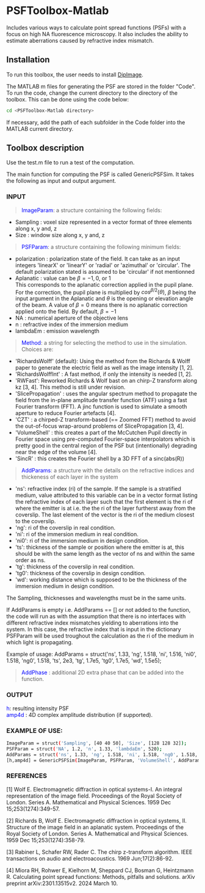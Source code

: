 # PSFToolbox-Matlab
Includes various ways to calculate point spread functions (PSFs) with a focus on high NA fluorescence microscopy. It also includes the ability to estimate aberrations caused by refractive index mismatch.


## Installation

To run this toolbox, the user needs to install [DipImage](https://diplib.org/).  

The MATLAB m files for generating the PSF are stored in the folder "Code". To run the code, change the current directory to the directory of the toolbox. This can be done using the code below:
```bash
cd <PSFToolbox-Matlab directory> 
```
If necessary, add the path of each subfolder in the Code folder into the MATLAB current directory. 

## Toolbox description

Use the test.m file to run a test of the computation. 

The main function for computing the PSF is called GenericPSFSim. It takes the following as input and output argument.

### INPUT <br>
> <font color='blue'>ImageParam</font>: a structure containing the following fields: <br>
* Sampling : voxel size represented in a vector format of three elements along x, y and, z <br>
* Size : window size along x, y and, z  <br>

> <font color='blue'>PSFParam</font>: a structure containing the following minimum fields: <br>
* polarization : polarization state of the field. It can take as an input integers 'linearX' or 'linearY' or 'radial' or 'azimuthal' or 'circular'. The default polarization stated is assumed to be 'circular' if not mentionned <br>
* Aplanatic : value can be $`\beta = -1, 0`$, or 1 <br>
This corresponds to the aplanatic correction applied in the pupil plane. For the correction, the pupil plane is multiplied by $`cos^{\beta/2}(\theta)`$, $`\beta`$ being the input argument in the Aplanatic and $`\theta`$ is the opening or elevation angle of the beam. A value of $`\beta = 0`$ means there is no aplanatic correction applied onto the field. By default, $`\beta = -1`$ <br>
* NA : numerical aperture of the objective lens <br>
* n : refractive index of the immersion medium <br>
* lambdaEm : emission wavelength <br>

> <font color='blue'>Method</font>: a string for selecting the method to use in the simulation. Choices are: <br>
- 'RichardsWolff' (default): Using the method from the Richards & Wolff paper to generate the electric field as well as the image intensity [1, 2]. <br>
- 'RichardsWolffInt' : A fast method, if only the intensity is needed [1, 2]. <br>
- 'RWFast': Reworked Richards & Wolf bast on an chirp-Z transform along kz [3, 4]. This method is still under revision. <br>
- 'SlicePropagation' : uses the angular spectrum method to propagate the field from the in-plane amplitude transfer function (ATF) using a fast Fourier transform (FFT). A jinc function is used to simulate a smooth aperture to reduce Fourier artefacts [4]. <br>
- 'CZT' : a chirped-Z transform-based (== Zoomed FFT) method to avoid the out-of-focus wrap-around problems of SlicePropagation [3, 4]. <br>
- 'VolumeShell' : this creates a part of the McCutchen Pupil directly in Fourier space using pre-computed Fourier-space interpolators which is pretty good in the central region of the PSF but (intentionally) degrading near the edge of the volume [4]. <br>
- 'SincR' :  this creates the Fourier shell by a 3D FFT of a sinc(abs(R)) <br>

> <font color='blue'>AddParams</font>: a structure with the details on the refractive indices and thickeness of each layer in the system <br>
* 'ns': refractive index (ri) of the sample. If the sample is a stratified medium, value attributed to this variable can be in a vector format listing the refractive index of each layer such that the first element is the ri of where the emitter is at i.e. the the ri of the layer furtherst away from the coverslip. The last element of the vector is the ri of the medium closest to the coverslip. <br>
* 'ng': ri of the coverslip in real condition. <br>
* 'ni': ri of the immersion medium in real condition. <br>
* 'ni0': ri of the immersion medium in design condition. <br>
* 'ts': thickness of the sample or position where the emitter is at, this should be with the same length as the vector of ns and within the same order as ns. <br>
* 'tg': thickness of the coverslip in real condition. <br>
* 'tg0': thickness of the coverslip in design condition. <br>
* 'wd': working distance which is supposed to be the thickness of the immersion medium in design condition. <br>

The Sampling, thicknesses and wavelengths must be in the same units.

If AddParams is empty i.e. AddParams == [] or not added to the function, the code will run as with the assumption that there is no interfaces with different refractive index mismatches yielding to aberrations into the system. In this case, the refractive index that is input in the dictionary PSFParam will be used troughout the calculation as the ri of the medium in which light is propagating. <br>

Example of usage: AddParams = struct('ns', 1.33, 'ng', 1.518, 'ni', 1.516, 'ni0', 1.518, 'ng0', 1.518, 'ts', 2e3, 'tg', 1.7e5, 'tg0', 1.7e5, 'wd', 1.5e5); <br>

> <font color='blue'>AddPhase</font> : additional 2D extra phase that can be added into the function. 

### OUTPUT <br>
<font color='blue'>h</font>: resulting intensity PSF <br>
<font color='blue'>amp4d</font> : 4D complex amplitude distribution (if supported). <br>
  
### EXAMPLE OF USE: <br>
```bash
ImageParam = struct('Sampling', [40 40 50], 'Size', [128 128 32]); 
PSFParam = struct('NA', 1.2, 'n', 1.33, 'lambdaEm', 520); 
AddParams = struct('ns', 1.33, 'ng', 1.518, 'ni', 1.518, 'ng0', 1.518, 'ni0', 1.518, 'ts', 2e3, 'tg', 1.7e5, 'tg0', 1.7e5, 'wd', 1.5e5);
[h,amp4d] = GenericPSFSim(ImageParam, PSFParam, 'VolumeShell', AddParams);
```

### REFERENCES

[1] Wolf E. Electromagnetic diffraction in optical systems-I. An integral representation of the image field. Proceedings of the Royal Society of London. Series A. Mathematical and Physical Sciences. 1959 Dec 15;253(1274):349-57.

[2] Richards B, Wolf E. Electromagnetic diffraction in optical systems, II. Structure of the image field in an aplanatic system. Proceedings of the Royal Society of London. Series A. Mathematical and Physical Sciences. 1959 Dec 15;253(1274):358-79.

[3] Rabiner L, Schafer RW, Rader C. The chirp z-transform algorithm. IEEE transactions on audio and electroacoustics. 1969 Jun;17(2):86-92.
  
[4] Miora RH, Rohwer E, Kielhorn M, Sheppard CJ, Bosman G, Heintzmann R. Calculating point spread functions: Methods, pitfalls and solutions. arXiv preprint arXiv:2301.13515v2. 2024 March 10.